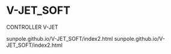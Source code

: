 # V-JET_SOFT
CONTROLLER V-JET

sunpole.github.io/V-JET_SOFT/index2.html
sunpole.github.io/V-JET_SOFT/index2.html
